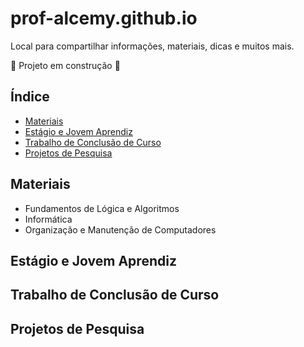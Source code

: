 # prof-alcemy.github.io

Local para compartilhar informações, materiais, dicas e muitos mais.

:construction: Projeto em construção :construction:

## Índice

- [Materiais](#materiais)
- [Estágio e Jovem Aprendiz](#estágio-e-jovem-aprendiz)
- [Trabalho de Conclusão de Curso](#trabalho-de-conclusão-de-curso)
- [Projetos de Pesquisa](#projetos-de-pesquisa)

## Materiais

- Fundamentos de Lógica e Algoritmos
- Informática
- Organização e Manutenção de Computadores

## Estágio e Jovem Aprendiz

## Trabalho de Conclusão de Curso

## Projetos de Pesquisa
